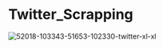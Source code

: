 # Twitter_Scrapping

![52018-103343-51653-102330-twitter-xl-xl](https://user-images.githubusercontent.com/116914474/215165753-1ca890fa-5045-40bf-b8ab-0b745cb9e57c.jpg)
